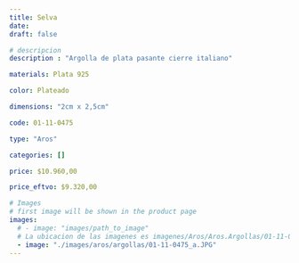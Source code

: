 ```yaml
---
title: Selva
date: 
draft: false

# descripcion
description : "Argolla de plata pasante cierre italiano"

materials: Plata 925

color: Plateado

dimensions: "2cm x 2,5cm"

code: 01-11-0475

type: "Aros"

categories: []

price: $10.960,00

price_eftvo: $9.320,00

# Images
# first image will be shown in the product page
images:
  # - image: "images/path_to_image"
  # La ubicacion de las imagenes es imagenes/Aros/Aros.Argollas/01-11-0475-selva
  - image: "./images/aros/argollas/01-11-0475_a.JPG"
---
```

